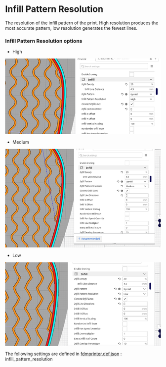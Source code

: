 # Infill Pattern Resolution

The resolution of the infill pattern of the print. High resolution produces the most accurate pattern, low resolution generates the fewest lines.


### Infill Pattern Resolution options 

- High

![High Infill Pattern Resolution](../images-mb/infill_pattern_resolution-high.png)

- Medium

![Medium Infill Pattern Resolution](../images-mb/infill_pattern_resolution-medium.png)
- Low

![Low Infill Pattern Resolution](../images-mb/infill_pattern_resolution-low.png)

The following settings are defined in [fdmprinter.def.json](https://github.com/smartavionics/Cura/blob/mb-master/resources/definitions/fdmprinter.def.json) : infill_pattern_resolution